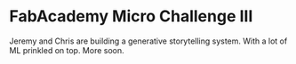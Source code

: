 # FabAcademy Micro Challenge III

Jeremy and Chris are building a generative storytelling system. With a lot of ML prinkled on top. More soon. 